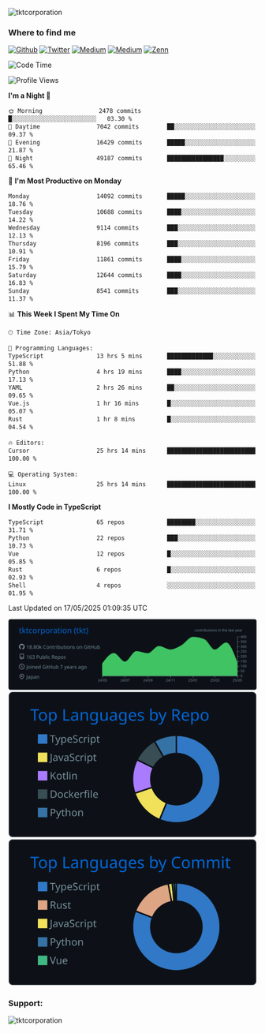 <p align="left"> <img src="https://komarev.com/ghpvc/?username=tktcorporation&label=Profile%20views&color=0e75b6&style=flat" alt="tktcorporation" /> </p>

<h3>Where to find me</h3>
<p>
<a href="https://github.com/tktcorporation" target="_blank"><img alt="Github" src="https://img.shields.io/badge/GitHub-%2312100E.svg?&style=for-the-badge&logo=Github&logoColor=white" /></a>
<a href="https://twitter.com/tktcorporation" target="_blank"><img alt="Twitter" src="https://img.shields.io/badge/twitter-%231DA1F2.svg?&style=for-the-badge&logo=twitter&logoColor=white" /></a>
<a href="https://www.linkedin.com/in/tktcorporation" target="_blank"><img alt="Medium" src="https://img.shields.io/badge/linkdin-0a66c2.svg?&style=for-the-badge&logo=linkedin&logoColor=white" /></a>
<a href="https://qiita.com/tktcorporation" target="_blank"><img alt="Medium" src="https://img.shields.io/badge/qiita-55C500.svg?&style=for-the-badge&logo=qiita&logoColor=white" /></a>
<a href="https://zenn.dev/tktcorporation" target="_blank"><img alt="Zenn" src="https://img.shields.io/badge/Zenn-3EA8FF.svg?&style=for-the-badge&logo=Zenn&logoColor=white" /></a>
</p>
  
<!--START_SECTION:waka-->
![Code Time](http://img.shields.io/badge/Code%20Time-2%2C383%20hrs%2043%20mins-blue)

![Profile Views](http://img.shields.io/badge/Profile%20Views-0-blue)

**I'm a Night 🦉** 

```text
🌞 Morning                2478 commits        █░░░░░░░░░░░░░░░░░░░░░░░░   03.30 % 
🌆 Daytime                7042 commits        ██░░░░░░░░░░░░░░░░░░░░░░░   09.37 % 
🌃 Evening                16429 commits       █████░░░░░░░░░░░░░░░░░░░░   21.87 % 
🌙 Night                  49187 commits       ████████████████░░░░░░░░░   65.46 % 
```
📅 **I'm Most Productive on Monday** 

```text
Monday                   14092 commits       █████░░░░░░░░░░░░░░░░░░░░   18.76 % 
Tuesday                  10688 commits       ████░░░░░░░░░░░░░░░░░░░░░   14.22 % 
Wednesday                9114 commits        ███░░░░░░░░░░░░░░░░░░░░░░   12.13 % 
Thursday                 8196 commits        ███░░░░░░░░░░░░░░░░░░░░░░   10.91 % 
Friday                   11861 commits       ████░░░░░░░░░░░░░░░░░░░░░   15.79 % 
Saturday                 12644 commits       ████░░░░░░░░░░░░░░░░░░░░░   16.83 % 
Sunday                   8541 commits        ███░░░░░░░░░░░░░░░░░░░░░░   11.37 % 
```


📊 **This Week I Spent My Time On** 

```text
🕑︎ Time Zone: Asia/Tokyo

💬 Programming Languages: 
TypeScript               13 hrs 5 mins       █████████████░░░░░░░░░░░░   51.88 % 
Python                   4 hrs 19 mins       ████░░░░░░░░░░░░░░░░░░░░░   17.13 % 
YAML                     2 hrs 26 mins       ██░░░░░░░░░░░░░░░░░░░░░░░   09.65 % 
Vue.js                   1 hr 16 mins        █░░░░░░░░░░░░░░░░░░░░░░░░   05.07 % 
Rust                     1 hr 8 mins         █░░░░░░░░░░░░░░░░░░░░░░░░   04.54 % 

🔥 Editors: 
Cursor                   25 hrs 14 mins      █████████████████████████   100.00 % 

💻 Operating System: 
Linux                    25 hrs 14 mins      █████████████████████████   100.00 % 
```

**I Mostly Code in TypeScript** 

```text
TypeScript               65 repos            ████████░░░░░░░░░░░░░░░░░   31.71 % 
Python                   22 repos            ███░░░░░░░░░░░░░░░░░░░░░░   10.73 % 
Vue                      12 repos            █░░░░░░░░░░░░░░░░░░░░░░░░   05.85 % 
Rust                     6 repos             █░░░░░░░░░░░░░░░░░░░░░░░░   02.93 % 
Shell                    4 repos             ░░░░░░░░░░░░░░░░░░░░░░░░░   01.95 % 
```




 Last Updated on 17/05/2025 01:09:35 UTC
<!--END_SECTION:waka-->

[![](https://raw.githubusercontent.com/tktcorporation/tktcorporation/master/profile-summary-card-output/github_dark/0-profile-details.svg)](https://github.com/vn7n24fzkq/github-profile-summary-cards)
[![](https://raw.githubusercontent.com/tktcorporation/tktcorporation/master/profile-summary-card-output/github_dark/1-repos-per-language.svg)](https://github.com/vn7n24fzkq/github-profile-summary-cards) [![](https://raw.githubusercontent.com/tktcorporation/tktcorporation/master/profile-summary-card-output/github_dark/2-most-commit-language.svg)](https://github.com/vn7n24fzkq/github-profile-summary-cards)

<h3 align="left">Support:</h3>
<p><a href="https://www.buymeacoffee.com/tktcorporation"> <img align="left" src="https://cdn.buymeacoffee.com/buttons/v2/default-yellow.png" height="50" width="210" alt="tktcorporation" /></a></p><br><br>
